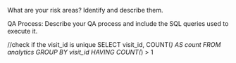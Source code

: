 What are your risk areas? Identify and describe them.



QA Process:
Describe your QA process and include the SQL queries used to execute it.

//check if the visit_id is unique
SELECT visit_id, COUNT(*) AS count 
FROM analytics 
GROUP BY visit_id
HAVING COUNT(*) > 1
